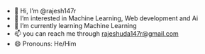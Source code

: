 - 👋 Hi, I’m @rajesh147r
- 👀 I’m interested in Machine Learning, Web development and Ai
- 🌱 I’m currently learning Machine Learning
- 📫 you can reach me through rajeshuda147r@gmail.com
- 😄 Pronouns: He/Him

<!---
rajesh147r/rajesh147r is a ✨ special ✨ repository because its `README.md` (this file) appears on your GitHub profile.
You can click the Preview link to take a look at your changes.
--->
